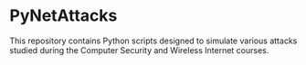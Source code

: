 # PyNetAttacks
This repository contains Python scripts designed to simulate various attacks studied during the Computer Security and Wireless Internet courses.
